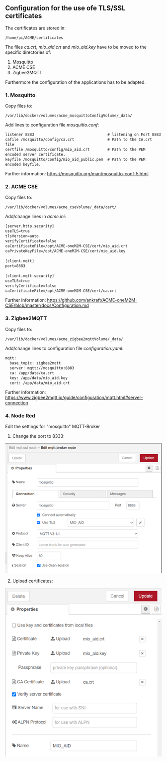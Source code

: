 ## Configuration for the use ofe TLS/SSL certificates ##

The certificates are stored in:
```
/home/pi/ACME/certificates
```

The files *ca.crt*, *mio_aid.crt* and *mio_aid.key* have to be moved to the specific directories of:
1. Mosquitto
2. ACME CSE
3. Zigbee2MQTT

Furthermore the configuration of the applications has to be adapted.

### 1. Mosquitto ###
Copy files to:
```
/var/lib/docker/volumes/acme_mosquittoConfigVolume/_data/
```

Add lines to configuration file *mosquitto.conf*:
```
listener 8883                                 # listening on Port 8883
cafile /mosquitto/config/ca.crt               # Path to the CA.crt file
certfile /mosquitto/config/mio_aid.crt        # Path to the PEM encoded server certificate.
keyfile /mosquitto/config/mio_aid_public.pem  # Path to the PEM encoded keyfile.

```

Further information: https://mosquitto.org/man/mosquitto-conf-5.html

### 2. ACME CSE ###
Copy files to:
```
/var/lib/docker/volumes/acme_cseVolume/_data/cert/
```

Add/change lines in *acme.ini*:
```
[server.http.security]
useTLS=true
tlsVersion=auto
verifyCertificate=false
caCertificateFile=/opt/ACME-oneM2M-CSE/cert/mio_aid.crt
caPrivateKeyFile=/opt/ACME-oneM2M-CSE/cert/mio_aid.key

[client.mqtt]
port=8883

[client.mqtt.security]
useTLS=true
verifyCertificate=false
caCertificateFile=/opt/ACME-oneM2M-CSE/cert/ca.crt
```

Further information: https://github.com/ankraft/ACME-oneM2M-CSE/blob/master/docs/Configuration.md

### 3. Zigbee2MQTT ###
Copy files to:
```
/var/lib/docker/volumes/acme_zigbee2mqttVolume/_data/
```

Add/change lines to configuration file *configuration.yaml*:
```
mqtt:
  base_topic: zigbee2mqtt
  server: mqtt://mosquitto:8883
  ca: /app/data/ca.crt
  key: /app/data/mio_aid.key
  cert: /app/data/mio_aid.crt
```

Further information: https://www.zigbee2mqtt.io/guide/configuration/mqtt.html#server-connection

### 4. Node Red ###
Edit the settings for "mosquitto" MQTT-Broker

1. Change the port to 8333:

![Change the Port to 8333](Node_Red_MQTT_TLS_1.png)

2. Upload certificates:

![Upload Certificates](Node_Red_MQTT_TLS_2.png)